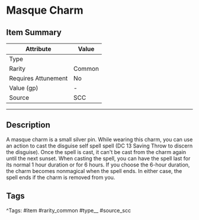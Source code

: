 # Masque Charm

## Item Summary

| Attribute            | Value                        |
|----------------------|------------------------------|
| Type                 |   |
| Rarity               | Common             |
| Requires Attunement  | No                |
| Value (gp)           | -    |
| Source               | SCC |

---

## Description

A masque charm is a small silver pin. While wearing this charm, you can use an action to cast the disguise self spell spell (DC 13 Saving Throw to discern the disguise). Once the spell is cast, it can't be cast from the charm again until the next sunset. When casting the spell, you can have the spell last for its normal 1 hour duration or for 6 hours. If you choose the 6-hour duration, the charm becomes nonmagical when the spell ends. In either case, the spell ends if the charm is removed from you.

## Tags

^Tags: #item #rarity_common #type__ #source_scc